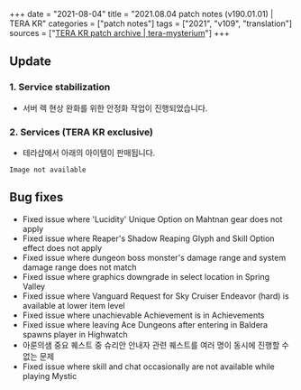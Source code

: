 +++
date = "2021-08-04"
title = "2021.08.04 patch notes (v190.01.01) | TERA KR"
categories = ["patch notes"]
tags = ["2021", "v109", "translation"]
sources = ["[TERA KR patch archive | tera-mysterium](/ko/patch/2021/v109-01-01)"]
+++

## Update

### **1.** Service stabilization
- 서버 렉 현상 완화를 위한 안정화 작업이 진행되었습니다.

### **2.** Services (TERA KR exclusive)
- 테라샵에서 아래의 아이템이 판매됩니다.

`Image not available`

## Bug fixes

- Fixed issue where 'Lucidity' Unique Option on Mahtnan gear does not apply
- Fixed issue where Reaper's Shadow Reaping Glyph and Skill Option effect does not apply
- Fixed issue where dungeon boss monster's damage range and system damage range does not match
- Fixed issue where graphics downgrade in select location in Spring Valley
- Fixed issue where Vanguard Request for Sky Cruiser Endeavor (hard) is available at lower item level
- Fixed issue where unachievable Achievement is in Achievements
- Fixed issue where leaving Ace Dungeons after entering in Baldera spawns player in Highwatch
- 아룬의샘 중요 퀘스트 중 슈리안 안내자 관련 퀘스트를 여러 명이 동시에 진행할 수 없는 문제
- Fixed issue where skill and chat occasionally are not available while playing Mystic
